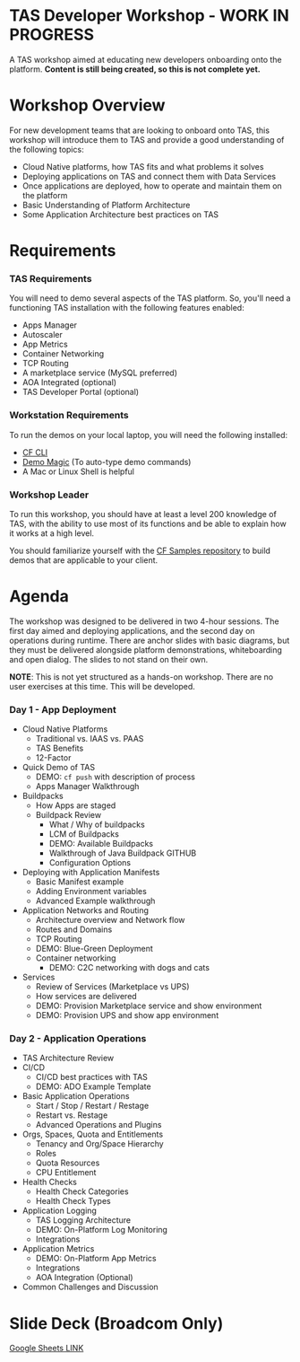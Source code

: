 # TAS Developer Workshop - WORK IN PROGRESS
A TAS workshop aimed at educating new developers onboarding onto the platform.  **Content is still being created, so this is not complete yet.**

# Workshop Overview
For new development teams that are looking to onboard onto TAS, this workshop will introduce them to TAS and provide a good understanding of the following topics:
* Cloud Native platforms, how TAS fits and what problems it solves
* Deploying applications on TAS and connect them with Data Services
* Once applications are deployed, how to operate and maintain them on the platform
* Basic Understanding of Platform Architecture
* Some Application Architecture best practices on TAS

# Requirements
### TAS Requirements
You will need to demo several aspects of the TAS platform.  So, you'll need a functioning TAS installation with the following features enabled:
* Apps Manager
* Autoscaler
* App Metrics
* Container Networking
* TCP Routing
* A marketplace service (MySQL preferred)
* AOA Integrated (optional)
* TAS Developer Portal (optional)

### Workstation Requirements
To run the demos on your local laptop, you will need the following installed:
* [CF CLI](https://github.com/cloudfoundry/cli)
* [Demo Magic](https://github.com/paxtonhare/demo-magic) (To auto-type demo commands)
* A Mac or Linux Shell is helpful

### Workshop Leader
To run this workshop, you should have at least a level 200 knowledge of TAS, with the ability to use most of its functions and be able to explain how it works at a high level.

You should familiarize yourself with the [CF Samples repository](https://github.com/cloudfoundry-samples) to build demos that are applicable to your client.  


# Agenda
The workshop was designed to be delivered in two 4-hour sessions.  The first day aimed and deploying applications, and the second day on operations during runtime.  There are anchor slides with basic diagrams, but they must be delivered alongside platform demonstrations, whiteboarding and open dialog.  The slides to not stand on their own.

**NOTE**: This is not yet structured as a hands-on workshop.  There are no user exercises at this time.  This will be developed.

### Day 1 - App Deployment
* Cloud Native Platforms
  * Traditional vs. IAAS vs. PAAS
  * TAS Benefits
  * 12-Factor
* Quick Demo of TAS
  * DEMO: `cf push` with description of process
  * Apps Manager Walkthrough
* Buildpacks
  * How Apps are staged
  * Buildpack Review
    * What / Why of buildpacks
    * LCM of Buildpacks
    * DEMO: Available Buildpacks
    * Walkthrough of Java Buildpack GITHUB
    * Configuration Options
* Deploying with Application Manifests
  * Basic Manifest example
  * Adding Environment variables
  * Advanced Example walkthrough
* Application Networks and Routing
  * Architecture overview and Network flow
  * Routes and Domains
  * TCP Routing
  * DEMO: Blue-Green Deployment
  * Container networking
    * DEMO: C2C networking with dogs and cats
* Services
  * Review of Services (Marketplace vs UPS)
  * How services are delivered
  * DEMO: Provision Marketplace service and show environment
  * DEMO: Provision UPS and show app environment

### Day 2 - Application Operations
* TAS Architecture Review
* CI/CD
  * CI/CD best practices with TAS
  * DEMO: ADO Example Template
* Basic Application Operations
  * Start / Stop / Restart / Restage
  * Restart vs. Restage
  * Advanced Operations and Plugins
* Orgs, Spaces, Quota and Entitlements
  * Tenancy and Org/Space Hierarchy
  * Roles
  * Quota Resources
  * CPU Entitlement
* Health Checks
  * Health Check Categories
  * Health Check Types
* Application Logging
  * TAS Logging Architecture
  * DEMO: On-Platform Log Monitoring
  * Integrations
* Application Metrics
  * DEMO: On-Platform App Metrics
  * Integrations
  * AOA Integration (Optional)
* Common Challenges and Discussion

# Slide Deck (Broadcom Only)
[Google Sheets LINK](https://docs.google.com/presentation/d/1p4WGFhp0dRnb1-GPNesBubDjfELID5Pz/edit?usp=sharing&ouid=101770750454829329029&rtpof=true&sd=true)

